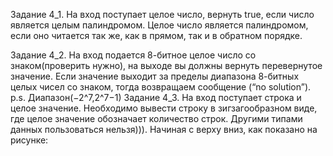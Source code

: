 Задание 4_1. 
На вход поступает целое число, вернуть true, если число является целым палиндромом. Целое число является палиндромом, если оно читается так же, как в прямом, так и в обратном порядке. 

Задание 4_2. На вход подается 8-битное целое число со знаком(проверить нужно), на выходе вы должны вернуть перевернутое значение. Если значение выходит за пределы диапазона 8-битных целых чисел со знаком, тогда возвращаем сообщение (“no solution”).
p.s. Диапазон(−2^7,2^7−1)
Задание 4_3.
 На вход поступает строка и целое значение. Необходимо вывести строку в зигзагообразном виде, где целое значение обозначает количество строк. Другими типами данных пользоваться нельзя))). Начиная с верху вниз, как показано на рисунке: